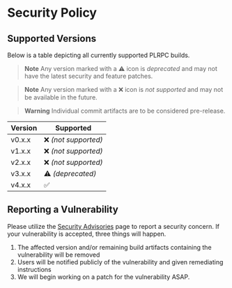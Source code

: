 # Security Policy

## Supported Versions

Below is a table depicting all currently supported PLRPC builds.

> **Note** Any version marked with a :warning: icon is *deprecated* and may not have the latest security and feature patches.

> **Note** Any version marked with a :x: icon is *not supported* and may not be available in the future.

> **Warning**
> Individual commit artifacts are to be considered pre-release.

| Version | Supported                |
|---------|--------------------------|
| v0.x.x  | :x: *(not supported)*    |
| v1.x.x  | :x: *(not supported)*    |
| v2.x.x  | :x: *(not supported)*    |
| v3.x.x  | :warning: *(deprecated)* |
| v4.x.x  | ✅                        |  

## Reporting a Vulnerability

Please utilize the [Security Advisories](https://github.com/LBPUnion/PLRPC/security/advisories?state=Triage)
page to report a security concern. If your vulnerability is accepted, three things will happen.

1. The affected version and/or remaining build artifacts containing the vulnerability will be removed
2. Users will be notified publicly of the vulnerability and given remediating instructions
3. We will begin working on a patch for the vulnerability ASAP.
